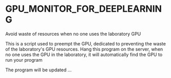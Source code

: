 # GPU_MONITOR_FOR_DEEPLEARNING
Avoid waste of resources when no one uses the laboratory GPU   

This is a script used to preempt the GPU, dedicated to preventing the waste of the laboratory's GPU resources. Hang this program on the server, when no one uses the GPU in the laboratory, it will automatically find the GPU to run your program

The program will be updated ...